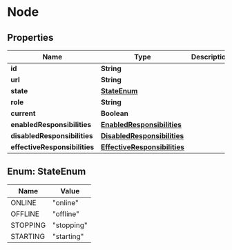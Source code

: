 
# Node

## Properties
Name | Type | Description | Notes
------------ | ------------- | ------------- | -------------
**id** | **String** |  |  [optional]
**url** | **String** |  |  [optional]
**state** | [**StateEnum**](#StateEnum) |  |  [optional]
**role** | **String** |  |  [optional]
**current** | **Boolean** |  |  [optional]
**enabledResponsibilities** | [**EnabledResponsibilities**](EnabledResponsibilities.md) |  |  [optional]
**disabledResponsibilities** | [**DisabledResponsibilities**](DisabledResponsibilities.md) |  |  [optional]
**effectiveResponsibilities** | [**EffectiveResponsibilities**](EffectiveResponsibilities.md) |  |  [optional]


<a name="StateEnum"></a>
## Enum: StateEnum
Name | Value
---- | -----
ONLINE | &quot;online&quot;
OFFLINE | &quot;offline&quot;
STOPPING | &quot;stopping&quot;
STARTING | &quot;starting&quot;



